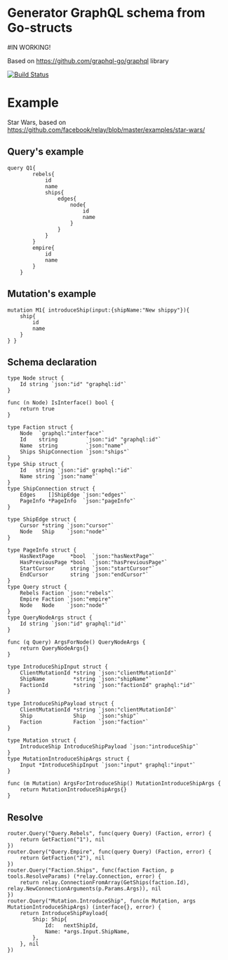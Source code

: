 # Generator GraphQL schema from Go-structs

#IN WORKING!

Based on https://github.com/graphql-go/graphql library

[![Build Status](https://travis-ci.org/arvitaly/go-graphql-tools.svg?branch=master)](https://travis-ci.org/arvitaly/go-graphql-tools)

# Example

Star Wars, based on https://github.com/facebook/relay/blob/master/examples/star-wars/

## Query's example

	query Q1{ 
			rebels{
				id 
				name
				ships{
					edges{
						node{
							id
							name
						}
					}
				}
			} 
			empire{
				id 
				name
			}				 
		}
## Mutation's example
	mutation M1{ introduceShip(input:{shipName:"New shippy"}){
		ship{
			id
			name
		}
	} }	

## Schema declaration

	type Node struct {
		Id string `json:"id" "graphql:id"`
	}
	
	func (n Node) IsInterface() bool {
		return true
	}
	
	type Faction struct {
		Node  `graphql:"interface"`
		Id    string         `json:"id" "graphql:id"`
		Name  string         `json:"name"`
		Ships ShipConnection `json:"ships"`
	}
	type Ship struct {
		Id   string `json:"id" graphql:"id"`
		Name string `json:"name"`
	}
	type ShipConnection struct {
		Edges    []ShipEdge `json:"edges"`
		PageInfo *PageInfo  `json:"pageInfo"`
	}
	
	type ShipEdge struct {
		Cursor *string `json:"cursor"`
		Node   Ship    `json:"node"`
	}
	
	type PageInfo struct {
		HasNextPage     *bool  `json:"hasNextPage"`
		HasPreviousPage *bool  `json:"hasPreviousPage"`
		StartCursor     string `json:"startCursor"`
		EndCursor       string `json:"endCursor"`
	}
	type Query struct {
		Rebels Faction `json:"rebels"`
		Empire Faction `json:"empire"`
		Node   Node    `json:"node"`
	}
	type QueryNodeArgs struct {
		Id string `json:"id" graphql:"id"`
	}
	
	func (q Query) ArgsForNode() QueryNodeArgs {
		return QueryNodeArgs{}
	}
	
	type IntroduceShipInput struct {
		ClientMutationId *string `json:"clientMutationId"`
		ShipName         *string `json:"shipName"`
		FactionId        *string `json:"factionId" graphql:"id"`
	}
	
	type IntroduceShipPayload struct {
		ClientMutationId *string `json:"clientMutationId"`
		Ship             Ship    `json:"ship"`
		Faction          Faction `json:"faction"`
	}
	
	type Mutation struct {
		IntroduceShip IntroduceShipPayload `json:"introduceShip"`
	}
	type MutationIntroduceShipArgs struct {
		Input *IntroduceShipInput `json:"input" graphql:"input"`
	}
	
	func (m Mutation) ArgsForIntroduceShip() MutationIntroduceShipArgs {
		return MutationIntroduceShipArgs{}
	}

## Resolve

	router.Query("Query.Rebels", func(query Query) (Faction, error) {
		return GetFaction("1"), nil
	})
	router.Query("Query.Empire", func(query Query) (Faction, error) {
		return GetFaction("2"), nil
	})
	router.Query("Faction.Ships", func(faction Faction, p tools.ResolveParams) (*relay.Connection, error) {
		return relay.ConnectionFromArray(GetShips(faction.Id), relay.NewConnectionArguments(p.Params.Args)), nil
	})
	router.Query("Mutation.IntroduceShip", func(m Mutation, args MutationIntroduceShipArgs) (interface{}, error) {
		return IntroduceShipPayload{
			Ship: Ship{
				Id:   nextShipId,
				Name: *args.Input.ShipName,
			},
		}, nil
	})
	

